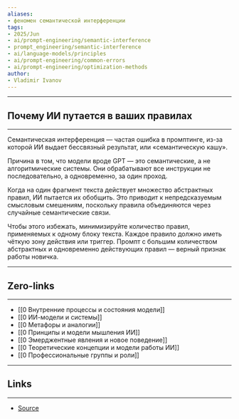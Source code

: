 ```yaml
---
aliases: 
- феномен семантической интерференции
tags:
- 2025/Jun
- ai/prompt-engineering/semantic-interference
- prompt_engineering/semantic-interference
- ai/language-models/principles
- ai/prompt-engineering/common-errors
- ai/prompt-engineering/optimization-methods
author:
- Vladimir Ivanov
---
```

-----
##  Почему ИИ путается в ваших правилах 
-----
Семантическая интерференция — частая ошибка в промптинге, из-за которой ИИ выдает бессвязный результат, или «семантическую кашу».

Причина в том, что модели вроде GPT — это семантические, а не алгоритмические системы. Они обрабатывают все инструкции не последовательно, а одновременно, за один проход. 

Когда на один фрагмент текста действует множество абстрактных правил, ИИ пытается их обобщить. Это приводит к непредсказуемым смысловым смешениям, поскольку правила объединяются через случайные семантические связи.

Чтобы этого избежать, минимизируйте количество правил, применяемых к одному блоку текста. Каждое правило должно иметь чёткую зону действия или триггер. Промпт с большим количеством абстрактных и одновременно действующих правил — верный признак работы новичка.

---
## Zero-links
---
- [[0 Внутренние процессы и состояния модели]]
- [[0 ИИ-модели и системы]]
- [[0 Метафоры и аналогии]]
- [[0 Принципы и модели мышления ИИ]]
- [[0 Эмерджентные явления и новое поведение]]
- [[0 Теоретические концепции и модели работы ИИ]]
- [[0 Профессиональные группы и роли]]

---
## Links
---
- [Source](https://t.me/turboproject/1797)